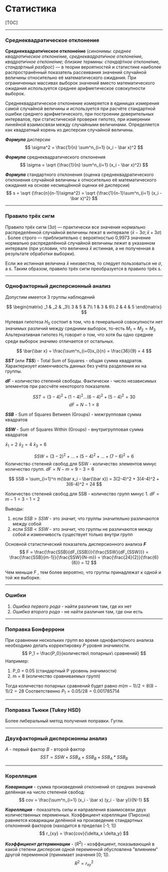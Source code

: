 # Статистика

[TOC]

---

### Среднеквадратическое отклонение

**Среднеквадрати́ческое отклоне́ние** (*синонимы: среднее квадрати́ческое отклоне́ние, среднеквадрати́чное отклоне́ние, квадрати́чное отклоне́ние; близкие термины: станда́ртное отклоне́ние, станда́ртный разбро́с*) —
в теории вероятностей и статистике наиболее распространённый показатель рассеивания значений случайной величины относительно её математического ожидания. При ограниченных массивах выборок значений вместо математического ожидания используется среднее арифметическое совокупности выборок.

Среднеквадратическое отклонение измеряется в единицах измерения самой случайной величины и используется при расчёте стандартной ошибки среднего арифметического, при построении доверительных интервалов, при статистической проверке гипотез, при измерении линейной взаимосвязи между случайными величинами. Определяется как квадратный корень из дисперсии случайной величины.

***Формула*** дисперсии
$$
\sigma^2 = \frac{1}{n} \sum^n_{i=1} (x_i - \bar x)^2
$$

***Формула*** cреднеквадратического отклонения
$$
\sigma = \sqrt {\frac{1}{n} \sum^n_{i=1} (x_i - \bar x)^2}
$$

***Формула*** стандартного отклонения (оценка среднеквадратического отклонения случайной величины x относительно её математического ожидания на основе несмещённой оценки её дисперсии)
$$
s = \sqrt {\frac{n}{n-1}\sigma^2} = \sqrt {\frac{1}{n-1}\sum^n_{i=1} (x_i - \bar x)^2}
$$

---

### Правило трёх сигм

Правило трёх сигм ($3\sigma$) — практически все значения нормально распределённой случайной величины лежат в интервале $(\bar x - 3\sigma; \bar x + 3\sigma)$ . Более строго — приблизительно с вероятностью 0,9973 значение нормально распределённой случайной величины лежит в указанном интервале (при условии, что величина $\bar x$  истинная, а не полученная в результате обработки выборки).

Если же истинная величина $\bar x$  неизвестна, то следует пользоваться не $\sigma$, а $s$. Таким образом, правило трёх сигм преобразуется в правило трёх s.

---

### Однофакторный дисперсионный анализ

Допустим имеется 3 группы наблюдений

$$
\begin{matrix}
_1 & _2 & _3\\
3 & 5 & 7\\
1 & 3 & 6\\
2 & 4 & 5
\end{matrix}
$$

Нулевая гипотеза $H_0$ состоит в том, что в генеральной совокупности нет значимых различий между средними выборок, то-есть $M_1 = M_2 = M_3$
Альтернативная гипотез $H_1$ говорит о том, что хотя бы одно среднее среди выборок значимо отличается от остальных.

$$
\bar{\bar x} = \frac{\sum^n_{i=0}x_i}{n} = \frac{36}{9} = 4
$$

***SST*** (или ***TSS***) - Total Sum of Squares - общая сумма квадратов. Характеризует изменчивость данных без учёта разделения их на группы.

***dF*** - количество степеней свободы. Фактически - число независимых элементов при рассчёте некоторого показателя.

$$
SST = (3-4)^2 + (1-4)^2 \dots (6-4)^2 + (5-4)^2 = 30
$$
$$
dF = N - 1 = 8
$$

***SSB*** - Sum of Squares Between (Groups) - межгрупповая сумма квадратов

***SSW*** - Sum of Squares Within (Groups) - внутригрупповая сумма квадратов

$\bar x_1=2$
$\bar x_2=4$
$\bar x_3=6$

$$
SSW = (3-2)^2 + \dots + (5-4)^2 + \dots + (7-6)^2 = 6
$$
Количество степеней свобод для SSW - количество элементов минус количество групп. $dF = N-m = 9-3 = 6$

$$
SSB = \sum_{i=1}^n m(\bar x_i - \bar{\bar x}) = 3(2-4)^2 + 3(4-4)^2 + 3(6-4)^2 = 24
$$

Количество степеней свобод для SSB - количество групп минус 1. $dF = m-1 = 3-1 = 2$

Выводы:
1. если  $SSB > SSW$ - это значит, что группы значительно различаются между собой
1. если  $SSB < SSW$ - это значит, что группы не различаются между собой и изменчивость существует только внутри групп

Основной статистический показатель дисперсионного анализа ***F***
$$
F = \frac{\frac{SSB}{dF_{SSB}}}{\frac{SSW}{dF_{SSW}}} = \frac{\frac{SSB}{m-1}}{\frac{SSW}{N-m}} = \frac{\frac{24}{2}}{\frac{6}{6}} = 12
$$

Чем меньше $F$ , тем более вероятно, что группы принадлежат к одной и той же выборке.

---

### Ошибки

1. *Ошибка первого рода* - найти различия там, где их нет
1. *Ошибка второго рода* - не найти различия там, где они есть

---

### Поправка Бонферрони

При сравнении нескольких групп во время однофакторного анализа необходимо делать корректировку $P$ уровня значимости.
$$
P_1 = \frac{P_0}{количество\ попарных\ сравнений}
$$
Например:
1. P_0 = 0.05 (стандартный P уровень значимости)
1. m = 8 (количество сравниваемых групп)

Тогда количество попарных сравнений будет равно $m(m-1)/2 = 8(8-1)/2 = 28$
Соответственно $P_1 = 0.05 / 28 = 0.001785714$

---

### Поправка Тьюки (Tukey HSD)

Более либеральный метод получения поправки. Гугли.

---

### Двухфакторный дисперсионны анализ

*A* - первый фактор
*B* - второй фактор
$$
SST = SSW + SSB_A + SSB_B + SSB_A*SSB_B
$$

---

### Корелляция

***Ковариация*** - сумма произведений отклонений от средних значений делённая на число степеней свобод:
$$
cov = \frac{\sum^n_{i=1} (x_i - \bar x) (y_i - \bar y)}{N-1}
$$

***Корелляция*** - показатель силы и направления взаимосвязи двух количественных переменных.
Коэффициент корелляции (Пирсона) равняется ковариации делённой на произведение стандартных отклонений факторов (находится в пределах [-1; 1])
$$
r_{xy} = \frac{cov}{\delta_x \delta_y}
$$

***Коэффициент детерминации*** - ($R^2$) - коэффициент, показывающий в какой степени дисперсия одной переменной обусловлена "влиянием" другой переменной (принимает значения [0; 1]).
$$
R^2 = r_{xy}^2
$$